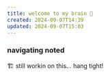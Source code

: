 ```yaml
---
title: welcome to my brain 🧠
created: 2024-09-07T14:39
updated: 2024-09-07T15:03
---
```

### navigating noted
🏗️ still workin on this... hang tight!